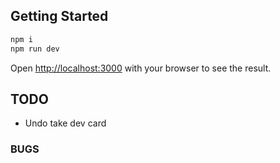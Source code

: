 ## Getting Started

```bash
npm i
npm run dev
```

Open [http://localhost:3000](http://localhost:3000) with your browser to see the result.

## TODO

- Undo take dev card

### BUGS
